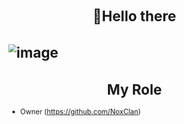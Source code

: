 
<h1 align="center">
👋Hello there
<h1/>
 

![image](https://user-images.githubusercontent.com/120823949/225657366-f3cbe50c-cbdb-4ca7-b8ba-742a09b15013.png)
<h1 align="center">
     My Role 
</h1>

    
* Owner (https://github.com/NoxClan)
